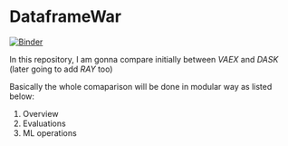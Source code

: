 
# DataframeWar

[![Binder](https://mybinder.org/badge_logo.svg)](https://mybinder.org/v2/gh/KoustavCode/DataframeWar/master)

In this repository, I am gonna compare initially between *_VAEX_* and _*DASK*_ (later going to add _RAY_ too)

Basically the whole comaparison will be done in modular way as listed below:

  1. Overview 
  2. Evaluations 
  3. ML operations
  

